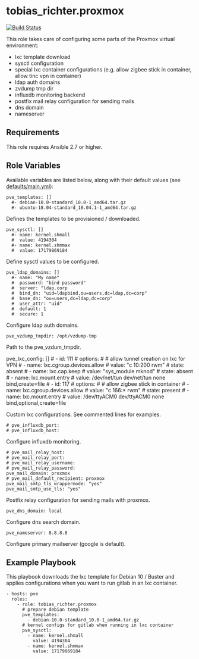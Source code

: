 # tobias_richter.proxmox

[![Build Status](https://travis-ci.org/tobias-richter/ansible-proxmox.svg?branch=master)](https://travis-ci.org/tobias-richter/ansible-proxmox)

This role takes care of configuring some parts of the Proxmox virtual environment:

* lxc template download
* sysctl configuration
* special lxc container configurations (e.g. allow zigbee stick in container, allow tinc vpn in container)
* ldap auth domains
* zvdump tmp dir
* influxdb monitoring backend
* postfix mail relay configuration for sending mails
* dns domain
* nameserver

## Requirements

This role requires Ansible 2.7 or higher.

## Role Variables

Available variables are listed below, along with their default values (see [defaults/main.yml](defaults/main.yml)):

    pve_templates: []
      #- debian-10.0-standard_10.0-1_amd64.tar.gz
      #- ubuntu-18.04-standard_18.04.1-1_amd64.tar.gz

Defines the templates to be provisioned / downloaded.

    pve_sysctl: []
      #- name: kernel.shmall
      #  value: 4194304
      #- name: kernel.shmmax
      #  value: 17179869184
      
Define sysctl values to be configured.

    pve_ldap_domains: []
      #- name: "My name"
      #  password: "bind password"
      #  server: "ldap.corp
      #  bind_dn: "uid=ldapbind,ou=users,dc=ldap,dc=corp"
      #  base_dn: "ou=users,dc=ldap,dc=corp"
      #  user_attr: "uid"
      #  default: 1
      #  secure: 1

Configure ldap auth domains.

    pve_vzdump_tmpdir: /opt/vzdump-tmp

Path to the pve_vzdum_tmpdir.


pve_lxc_config: []
    #  - id: 111
    #    options:
    #      # allow tunnel creation on lxc for VPN
    #      - name: lxc.cgroup.devices.allow
    #        value: "c 10:200 rwm"
    #        state: absent
    #      - name: lxc.cap.keep
    #        value: "sys_module mknod"
    #        state: absent
    #      - name: lxc.mount.entry
    #        value: /dev/net/tun dev/net/tun none bind,create=file
    #  - id: 117
    #    options:
    #      # allow zigbee stick in container
    #      - name: lxc.cgroup.devices.allow
    #        value: "c 166:* rwm"
    #        state: present
    #      - name: lxc.mount.entry
    #        value: /dev/ttyACM0 dev/ttyACM0 none bind,optional,create=file

Custom lxc configurations. See commented lines for examples.

    # pve_influxdb_port:
    # pve_influxdb_host:

Configure influxdb monitoring.

    # pve_mail_relay_host:
    # pve_mail_relay_port:
    # pve_mail_relay_username:
    # pve_mail_relay_password:
    pve_mail_domain: proxmox
    # pve_mail_default_recipient: proxmox
    pve_mail_smtp_tls_wrappermode: "yes"
    pve_mail_smtp_use_tls: "yes"

Postfix relay configuration for sending mails with proxmox.

    pve_dns_domain: local

Configure dns search domain.

    pve_nameserver: 8.8.8.8

Configure primary mailserver (google is default).


## Example Playbook

This playbook downloads the lxc template for Debian 10 / Buster and applies configurations
when you want to run gitlab in an lxc container.

    - hosts: pve
	  roles:
	    - role: tobias_richter.proxmox
	      # prepare debian template
	      pve_templates:
            - debian-10.0-standard_10.0-1_amd64.tar.gz
          # kernel configs for gitlab when running in lxc container 
          pve_sysctl:
            - name: kernel.shmall
              value: 4194304
            - name: kernel.shmmax
              value: 17179869184